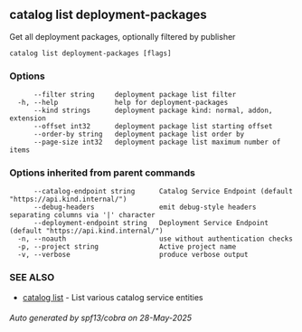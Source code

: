 ## catalog list deployment-packages

Get all deployment packages, optionally filtered by publisher

```
catalog list deployment-packages [flags]
```

### Options

```
      --filter string     deployment package list filter
  -h, --help              help for deployment-packages
      --kind strings      deployment package kind: normal, addon, extension
      --offset int32      deployment package list starting offset
      --order-by string   deployment package list order by
      --page-size int32   deployment package list maximum number of items
```

### Options inherited from parent commands

```
      --catalog-endpoint string      Catalog Service Endpoint (default "https://api.kind.internal/")
      --debug-headers                emit debug-style headers separating columns via '|' character
      --deployment-endpoint string   Deployment Service Endpoint (default "https://api.kind.internal/")
  -n, --noauth                       use without authentication checks
  -p, --project string               Active project name
  -v, --verbose                      produce verbose output
```

### SEE ALSO

* [catalog list](catalog_list.md)	 - List various catalog service entities

###### Auto generated by spf13/cobra on 28-May-2025
